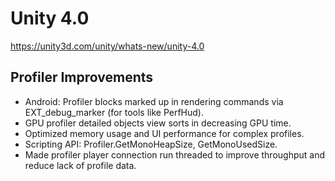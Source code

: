 # Unity 4.0
https://unity3d.com/unity/whats-new/unity-4.0

## Profiler Improvements

<ul>
<li>Android: Profiler blocks marked up in rendering commands via EXT_debug_marker (for tools like PerfHud).</li>
<li>GPU profiler detailed objects view sorts in decreasing GPU time.</li>
<li>Optimized memory usage and UI performance for complex profiles.</li>
<li>Scripting API: Profiler.GetMonoHeapSize, GetMonoUsedSize.</li>
<li>Made profiler player connection run threaded to improve throughput and reduce lack of profile data.</li>
</ul>
